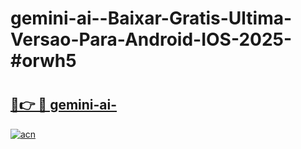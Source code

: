 # gemini-ai--Baixar-Gratis-Ultima-Versao-Para-Android-IOS-2025-#orwh5

# <h2><a href="https://ainizakaria.my?title=gemini-ai-&ref=24M">🔗👉 🔴 gemini-ai-</a></h2>

[![acn](https://github.com/user-attachments/assets/0f9c940e-d8b0-45ae-aac7-cd30a18b3e1c)](https://ainizakaria.my?title=gemini-ai-&ref=24M)

